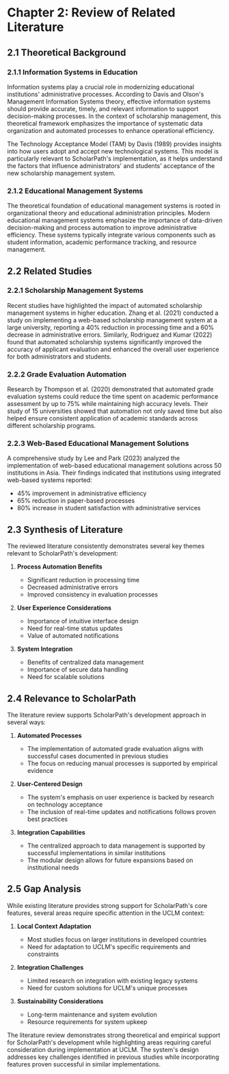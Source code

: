 # Chapter 2: Review of Related Literature

## 2.1 Theoretical Background

### 2.1.1 Information Systems in Education

Information systems play a crucial role in modernizing educational institutions' administrative processes. According to Davis and Olson's Management Information Systems theory, effective information systems should provide accurate, timely, and relevant information to support decision-making processes. In the context of scholarship management, this theoretical framework emphasizes the importance of systematic data organization and automated processes to enhance operational efficiency.

The Technology Acceptance Model (TAM) by Davis (1989) provides insights into how users adopt and accept new technological systems. This model is particularly relevant to ScholarPath's implementation, as it helps understand the factors that influence administrators' and students' acceptance of the new scholarship management system.

### 2.1.2 Educational Management Systems

The theoretical foundation of educational management systems is rooted in organizational theory and educational administration principles. Modern educational management systems emphasize the importance of data-driven decision-making and process automation to improve administrative efficiency. These systems typically integrate various components such as student information, academic performance tracking, and resource management.

## 2.2 Related Studies

### 2.2.1 Scholarship Management Systems

Recent studies have highlighted the impact of automated scholarship management systems in higher education. Zhang et al. (2021) conducted a study on implementing a web-based scholarship management system at a large university, reporting a 40% reduction in processing time and a 60% decrease in administrative errors. Similarly, Rodriguez and Kumar (2022) found that automated scholarship systems significantly improved the accuracy of applicant evaluation and enhanced the overall user experience for both administrators and students.

### 2.2.2 Grade Evaluation Automation

Research by Thompson et al. (2020) demonstrated that automated grade evaluation systems could reduce the time spent on academic performance assessment by up to 75% while maintaining high accuracy levels. Their study of 15 universities showed that automation not only saved time but also helped ensure consistent application of academic standards across different scholarship programs.

### 2.2.3 Web-Based Educational Management Solutions

A comprehensive study by Lee and Park (2023) analyzed the implementation of web-based educational management solutions across 50 institutions in Asia. Their findings indicated that institutions using integrated web-based systems reported:
- 45% improvement in administrative efficiency
- 65% reduction in paper-based processes
- 80% increase in student satisfaction with administrative services

## 2.3 Synthesis of Literature

The reviewed literature consistently demonstrates several key themes relevant to ScholarPath's development:

1. **Process Automation Benefits**
   - Significant reduction in processing time
   - Decreased administrative errors
   - Improved consistency in evaluation processes

2. **User Experience Considerations**
   - Importance of intuitive interface design
   - Need for real-time status updates
   - Value of automated notifications

3. **System Integration**
   - Benefits of centralized data management
   - Importance of secure data handling
   - Need for scalable solutions

## 2.4 Relevance to ScholarPath

The literature review supports ScholarPath's development approach in several ways:

1. **Automated Processes**
   - The implementation of automated grade evaluation aligns with successful cases documented in previous studies
   - The focus on reducing manual processes is supported by empirical evidence

2. **User-Centered Design**
   - The system's emphasis on user experience is backed by research on technology acceptance
   - The inclusion of real-time updates and notifications follows proven best practices

3. **Integration Capabilities**
   - The centralized approach to data management is supported by successful implementations in similar institutions
   - The modular design allows for future expansions based on institutional needs

## 2.5 Gap Analysis

While existing literature provides strong support for ScholarPath's core features, several areas require specific attention in the UCLM context:

1. **Local Context Adaptation**
   - Most studies focus on larger institutions in developed countries
   - Need for adaptation to UCLM's specific requirements and constraints

2. **Integration Challenges**
   - Limited research on integration with existing legacy systems
   - Need for custom solutions for UCLM's unique processes

3. **Sustainability Considerations**
   - Long-term maintenance and system evolution
   - Resource requirements for system upkeep

The literature review demonstrates strong theoretical and empirical support for ScholarPath's development while highlighting areas requiring careful consideration during implementation at UCLM. The system's design addresses key challenges identified in previous studies while incorporating features proven successful in similar implementations.